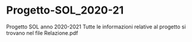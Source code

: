 # Progetto-SOL_2020-21
Progetto SOL anno 2020-2021
Tutte le informazioni relative al progetto si trovano nel file Relazione.pdf
